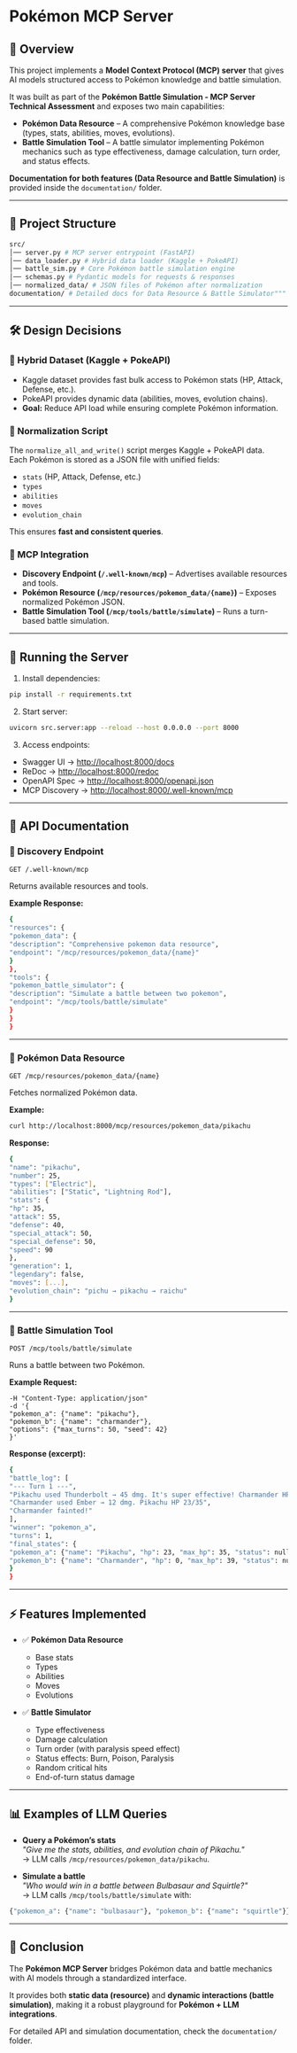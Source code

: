 # Pokémon MCP Server

## 📌 Overview
This project implements a **Model Context Protocol (MCP) server** that gives AI models structured access to Pokémon knowledge and battle simulation.  

It was built as part of the **Pokémon Battle Simulation - MCP Server Technical Assessment** and exposes two main capabilities:

- **Pokémon Data Resource** – A comprehensive Pokémon knowledge base (types, stats, abilities, moves, evolutions).  
- **Battle Simulation Tool** – A battle simulator implementing Pokémon mechanics such as type effectiveness, damage calculation, turn order, and status effects.  

**Documentation for both features (Data Resource and Battle Simulation)** is provided inside the `documentation/` folder.

---

## 📂 Project Structure
```bash
src/
│── server.py # MCP server entrypoint (FastAPI)
│── data_loader.py # Hybrid data loader (Kaggle + PokeAPI)
│── battle_sim.py # Core Pokémon battle simulation engine
│── schemas.py # Pydantic models for requests & responses
│── normalized_data/ # JSON files of Pokémon after normalization
documentation/ # Detailed docs for Data Resource & Battle Simulator"""
```

---

## 🛠 Design Decisions

### 🔹 Hybrid Dataset (Kaggle + PokeAPI)
- Kaggle dataset provides fast bulk access to Pokémon stats (HP, Attack, Defense, etc.).  
- PokeAPI provides dynamic data (abilities, moves, evolution chains).  
- **Goal:** Reduce API load while ensuring complete Pokémon information.  

### 🔹 Normalization Script
The `normalize_all_and_write()` script merges Kaggle + PokeAPI data.  
Each Pokémon is stored as a JSON file with unified fields:
- `stats` (HP, Attack, Defense, etc.)  
- `types`  
- `abilities`  
- `moves`  
- `evolution_chain`  

This ensures **fast and consistent queries**.

### 🔹 MCP Integration
- **Discovery Endpoint (`/.well-known/mcp`)** – Advertises available resources and tools.  
- **Pokémon Resource (`/mcp/resources/pokemon_data/{name}`)** – Exposes normalized Pokémon JSON.  
- **Battle Simulation Tool (`/mcp/tools/battle/simulate`)** – Runs a turn-based battle simulation.  

---

## 🚀 Running the Server

1. Install dependencies:
```bash
pip install -r requirements.txt
```


2. Start server:
```bash
uvicorn src.server:app --reload --host 0.0.0.0 --port 8000
```

3. Access endpoints:
- Swagger UI → [http://localhost:8000/docs](http://localhost:8000/docs)  
- ReDoc → [http://localhost:8000/redoc](http://localhost:8000/redoc)  
- OpenAPI Spec → [http://localhost:8000/openapi.json](http://localhost:8000/openapi.json)  
- MCP Discovery → [http://localhost:8000/.well-known/mcp](http://localhost:8000/.well-known/mcp)  

---

## 📖 API Documentation

### 🔹 Discovery Endpoint
`GET /.well-known/mcp`  

Returns available resources and tools.  

**Example Response:**
```bash
{
"resources": {
"pokemon_data": {
"description": "Comprehensive pokemon data resource",
"endpoint": "/mcp/resources/pokemon_data/{name}"
}
},
"tools": {
"pokemon_battle_simulator": {
"description": "Simulate a battle between two pokemon",
"endpoint": "/mcp/tools/battle/simulate"
}
}
}
```

---

### 🔹 Pokémon Data Resource
`GET /mcp/resources/pokemon_data/{name}`  

Fetches normalized Pokémon data.  

**Example:**
```bash
curl http://localhost:8000/mcp/resources/pokemon_data/pikachu
```


**Response:**
```bash
{
"name": "pikachu",
"number": 25,
"types": ["Electric"],
"abilities": ["Static", "Lightning Rod"],
"stats": {
"hp": 35,
"attack": 55,
"defense": 40,
"special_attack": 50,
"special_defense": 50,
"speed": 90
},
"generation": 1,
"legendary": false,
"moves": [...],
"evolution_chain": "pichu → pikachu → raichu"
}
```


---

### 🔹 Battle Simulation Tool
`POST /mcp/tools/battle/simulate`  

Runs a battle between two Pokémon.  

**Example Request:**
```bashcurl -X POST http://localhost:8000/mcp/tools/battle/simulate
-H "Content-Type: application/json"
-d '{
"pokemon_a": {"name": "pikachu"},
"pokemon_b": {"name": "charmander"},
"options": {"max_turns": 50, "seed": 42}
}'
```


**Response (excerpt):**
```bash
{
"battle_log": [
"--- Turn 1 ---",
"Pikachu used Thunderbolt → 45 dmg. It's super effective! Charmander HP 10/39",
"Charmander used Ember → 12 dmg. Pikachu HP 23/35",
"Charmander fainted!"
],
"winner": "pokemon_a",
"turns": 1,
"final_states": {
"pokemon_a": {"name": "Pikachu", "hp": 23, "max_hp": 35, "status": null},
"pokemon_b": {"name": "Charmander", "hp": 0, "max_hp": 39, "status": null}
}
}
```


---

## ⚡ Features Implemented
- ✅ **Pokémon Data Resource**  
  - Base stats  
  - Types  
  - Abilities  
  - Moves  
  - Evolutions  

- ✅ **Battle Simulator**  
  - Type effectiveness  
  - Damage calculation  
  - Turn order (with paralysis speed effect)  
  - Status effects: Burn, Poison, Paralysis  
  - Random critical hits  
  - End-of-turn status damage  

---

## 📊 Examples of LLM Queries
- **Query a Pokémon’s stats**  
  *"Give me the stats, abilities, and evolution chain of Pikachu."*  
  → LLM calls `/mcp/resources/pokemon_data/pikachu`.

- **Simulate a battle**  
  *"Who would win in a battle between Bulbasaur and Squirtle?"*  
  → LLM calls `/mcp/tools/battle/simulate` with:
```bash
{"pokemon_a": {"name": "bulbasaur"}, "pokemon_b": {"name": "squirtle"}}
```


---

## 📌 Conclusion
The **Pokémon MCP Server** bridges Pokémon data and battle mechanics with AI models through a standardized interface.  

It provides both **static data (resource)** and **dynamic interactions (battle simulation)**, making it a robust playground for **Pokémon + LLM integrations**.  

For detailed API and simulation documentation, check the `documentation/` folder.
